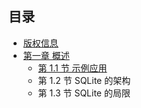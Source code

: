 ## 目录

+ [版权信息](01.Copyright.md)
+ [第一章 概述](1.Overview.md)
	- [第 1.1 节 示例应用](1.1.SampleApplications)
	- 第 1.2 节 SQLite 的架构
	- 第 1.3 节 SQLite 的局限
